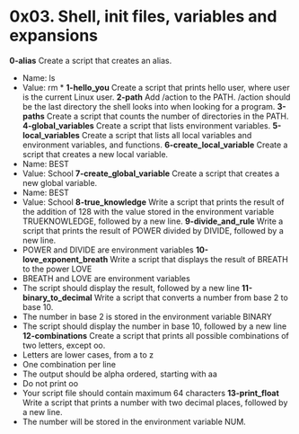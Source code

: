 # 0x03. Shell, init files, variables and expansions
**0-alias** Create a script that creates an alias.
- Name: ls
- Value: rm *
**1-hello_you** Create a script that prints hello user, where user is the current Linux user.
**2-path** Add /action to the PATH. /action should be the last directory the shell looks into when looking for a program.
**3-paths** Create a script that counts the number of directories in the PATH.
**4-global_variables** Create a script that lists environment variables.
**5-local_variables** Create a script that lists all local variables and environment variables, and functions.
**6-create_local_variable** Create a script that creates a new local variable.
- Name: BEST
- Value: School
**7-create_global_variable** Create a script that creates a new global variable.
- Name: BEST
- Value: School
**8-true_knowledge** Write a script that prints the result of the addition of 128 with the value stored in the environment variable TRUEKNOWLEDGE, followed by a new line.
**9-divide_and_rule** Write a script that prints the result of POWER divided by DIVIDE, followed by a new line.
- POWER and DIVIDE are environment variables
**10-love_exponent_breath** Write a script that displays the result of BREATH to the power LOVE
- BREATH and LOVE are environment variables
- The script should display the result, followed by a new line
**11-binary_to_decimal** Write a script that converts a number from base 2 to base 10.
- The number in base 2 is stored in the environment variable BINARY
- The script should display the number in base 10, followed by a new line
**12-combinations** Create a script that prints all possible combinations of two letters, except oo.
- Letters are lower cases, from a to z
- One combination per line
- The output should be alpha ordered, starting with aa
- Do not print oo
- Your script file should contain maximum 64 characters
**13-print_float** Write a script that prints a number with two decimal places, followed by a new line.
- The number will be stored in the environment variable NUM.


